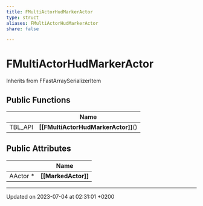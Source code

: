 ```yaml
---
title: FMultiActorHudMarkerActor
type: struct
aliases: FMultiActorHudMarkerActor
share: false

---
```


# FMultiActorHudMarkerActor





Inherits from FFastArraySerializerItem

## Public Functions

|                | Name           |
| -------------- | -------------- |
| TBL_API | **[[FMultiActorHudMarkerActor]]**() |

## Public Attributes

|                | Name           |
| -------------- | -------------- |
| AActor * | **[[MarkedActor]]**  |

-------------------------------

Updated on 2023-07-04 at 02:31:01 +0200